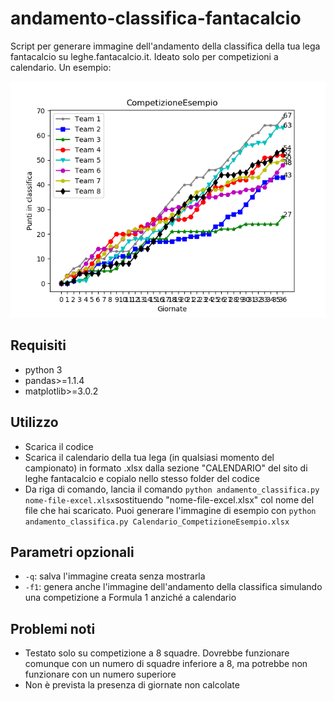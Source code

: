 # andamento-classifica-fantacalcio

Script per generare immagine dell'andamento della classifica della tua lega fantacalcio su leghe.fantacalcio.it. Ideato solo per competizioni a calendario.
Un esempio:

![](Giornata36.png)

## Requisiti
* python 3
* pandas>=1.1.4
* matplotlib>=3.0.2

## Utilizzo
* Scarica il codice
* Scarica il calendario della tua lega (in qualsiasi momento del campionato) in formato .xlsx dalla sezione "CALENDARIO" del sito di leghe fantacalcio e copialo nello stesso folder del codice
* Da riga di comando, lancia il comando `python andamento_classifica.py nome-file-excel.xlsx`sostituendo "nome-file-excel.xlsx" col nome del file che hai scaricato.
Puoi generare l'immagine di esempio con `python andamento_classifica.py Calendario_CompetizioneEsempio.xlsx`

## Parametri opzionali
* `-q`: salva l'immagine creata senza mostrarla
* `-f1`: genera anche l'immagine dell'andamento della classifica simulando una competizione a Formula 1 anziché a calendario

## Problemi noti
* Testato solo su competizione a 8 squadre. Dovrebbe funzionare comunque con un numero di squadre inferiore a 8, ma potrebbe non funzionare con un numero superiore
* Non è prevista la presenza di giornate non calcolate

